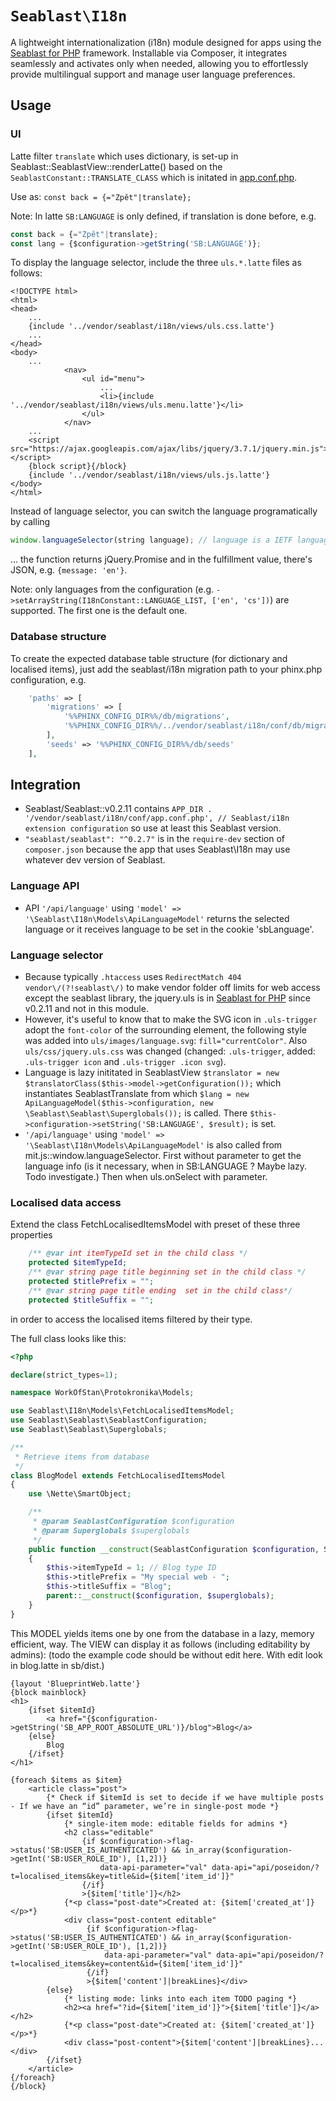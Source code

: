 # `Seablast\I18n`

A lightweight internationalization (i18n) module designed for apps using the [Seablast for PHP](https://github.com/WorkOfStan/seablast) framework. Installable via Composer, it integrates seamlessly and activates only when needed, allowing you to effortlessly provide multilingual support and manage user language preferences.

## Usage

### UI

Latte filter `translate` which uses dictionary, is set-up in Seablast::SeablastView::renderLatte()
based on the `SeablastConstant::TRANSLATE_CLASS` which is initated in [app.conf.php](conf/app.conf.php).

Use as: `const back = {="Zpět"|translate};`

Note: In latte `SB:LANGUAGE` is only defined, if translation is done before, e.g.

```javascript
const back = {="Zpět"|translate};
const lang = {$configuration->getString('SB:LANGUAGE')};
```

To display the language selector, include the three `uls.*.latte` files as follows:

```latte
<!DOCTYPE html>
<html>
<head>
    ...
    {include '../vendor/seablast/i18n/views/uls.css.latte'}
    ...
</head>
<body>
    ...
            <nav>
                <ul id="menu">
                    ...
                    <li>{include '../vendor/seablast/i18n/views/uls.menu.latte'}</li>
                </ul>
            </nav>
    ...
    <script src="https://ajax.googleapis.com/ajax/libs/jquery/3.7.1/jquery.min.js"></script>
    {block script}{/block}
    {include '../vendor/seablast/i18n/views/uls.js.latte'}
</body>
</html>
```

Instead of language selector, you can switch the language programatically by calling

```javascript
window.languageSelector(string language); // language is a IETF language tag in lowercase, for example: en, fi, ku-latn
```

... the function returns jQuery.Promise and in the fulfillment value, there's JSON, e.g. `{message: 'en'}`.

Note: only languages from the configuration (e.g. `->setArrayString(I18nConstant::LANGUAGE_LIST, ['en', 'cs'])`) are supported. The first one is the default one.

### Database structure

To create the expected database table structure (for dictionary and localised items), just add the seablast/i18n migration path to your phinx.php configuration, e.g.

```php
    'paths' => [
        'migrations' => [
            '%%PHINX_CONFIG_DIR%%/db/migrations',
            '%%PHINX_CONFIG_DIR%%/../vendor/seablast/i18n/conf/db/migrations',
        ],
        'seeds' => '%%PHINX_CONFIG_DIR%%/db/seeds'
    ],
```

## Integration

- Seablast/Seablast::v0.2.11 contains `APP_DIR . '/vendor/seablast/i18n/conf/app.conf.php', // Seablast/i18n extension configuration` so use at least this Seablast version.
- `"seablast/seablast": "^0.2.7"` is in the `require-dev` section of `composer.json` because the app that uses Seablast\I18n may use whatever dev version of Seablast.

### Language API

- API `'/api/language'` using `'model' => '\Seablast\I18n\Models\ApiLanguageModel'` returns the selected language or it receives language to be set in the cookie 'sbLanguage'.

### Language selector

- Because typically `.htaccess` uses `RedirectMatch 404 vendor\/(?!seablast\/)` to make vendor folder off limits for web access except the seablast library, the jquery.uls is in [Seablast for PHP](https://github.com/WorkOfStan/seablast) since v0.2.11 and not in this module.
- However, it's useful to know that to make the SVG icon in `.uls-trigger` adopt the `font-color` of the surrounding element, the following style was added into `uls/images/language.svg`: `fill="currentColor"`. Also `uls/css/jquery.uls.css` was changed (changed: `.uls-trigger`, added: `.uls-trigger icon` and `.uls-trigger .icon svg`).
- Language is lazy inititated in SeablastView `$translator = new $translatorClass($this->model->getConfiguration());` which instantiates SeablastTranslate from which `$lang = new ApiLanguageModel($this->configuration, new \Seablast\Seablast\Superglobals());` is called. There `$this->configuration->setString('SB:LANGUAGE', $result);` is set.
- `'/api/language'` using `'model' => '\Seablast\I18n\Models\ApiLanguageModel'` is also called from mit.js::window.languageSelector. First without parameter to get the language info (is it necessary, when in SB:LANGUAGE ? Maybe lazy. Todo investigate.) Then when uls.onSelect with parameter.

### Localised data access

Extend the class FetchLocalisedItemsModel with preset of these three properties

```php
    /** @var int itemTypeId set in the child class */
    protected $itemTypeId;
    /** @var string page title beginning set in the child class */
    protected $titlePrefix = "";
    /** @var string page title ending  set in the child class*/
    protected $titleSuffix = "";
```

in order to access the localised items filtered by their type.

The full class looks like this:

```php
<?php

declare(strict_types=1);

namespace WorkOfStan\Protokronika\Models;

use Seablast\I18n\Models\FetchLocalisedItemsModel;
use Seablast\Seablast\SeablastConfiguration;
use Seablast\Seablast\Superglobals;

/**
 * Retrieve items from database
 */
class BlogModel extends FetchLocalisedItemsModel
{
    use \Nette\SmartObject;

    /**
     * @param SeablastConfiguration $configuration
     * @param Superglobals $superglobals
     */
    public function __construct(SeablastConfiguration $configuration, Superglobals $superglobals)
    {
        $this->itemTypeId = 1; // Blog type ID
        $this->titlePrefix = "My special web - ";
        $this->titleSuffix = "Blog";
        parent::__construct($configuration, $superglobals);
    }
}
```

This MODEL yields items one by one from the database in a lazy, memory efficient, way.
The VIEW can display it as follows (including editability by admins):
(todo the example code should be without edit here. With edit look in blog.latte in sb/dist.)

```latte
{layout 'BlueprintWeb.latte'}
{block mainblock}
<h1>
    {ifset $itemId}
        <a href="{$configuration->getString('SB_APP_ROOT_ABSOLUTE_URL')}/blog">Blog</a>
    {else}
        Blog
    {/ifset}
</h1>

{foreach $items as $item}
    <article class="post">
        {* Check if $itemId is set to decide if we have multiple posts - If we have an “id” parameter, we’re in single‐post mode *}
        {ifset $itemId}
            {* single‐item mode: editable fields for admins *}
            <h2 class="editable"
                {if $configuration->flag->status('SB:USER_IS_AUTHENTICATED') && in_array($configuration->getInt('SB:USER_ROLE_ID'), [1,2])}
                    data-api-parameter="val" data-api="api/poseidon/?t=localised_items&key=title&id={$item['item_id']}"
                {/if}
                >{$item['title']}</h2>
            {*<p class="post-date">Created at: {$item['created_at']}</p>*}
            <div class="post-content editable"
                 {if $configuration->flag->status('SB:USER_IS_AUTHENTICATED') && in_array($configuration->getInt('SB:USER_ROLE_ID'), [1,2])}
                     data-api-parameter="val" data-api="api/poseidon/?t=localised_items&key=content&id={$item['item_id']}"
                 {/if}
                 >{$item['content']|breakLines}</div>
        {else}
            {* listing mode: links into each item TODO paging *}
            <h2><a href="?id={$item['item_id']}">{$item['title']}</a></h2>
            {*<p class="post-date">Created at: {$item['created_at']}</p>*}
            <div class="post-content">{$item['content']|breakLines}...</div>
        {/ifset}
    </article>
{/foreach}
{/block}
```
